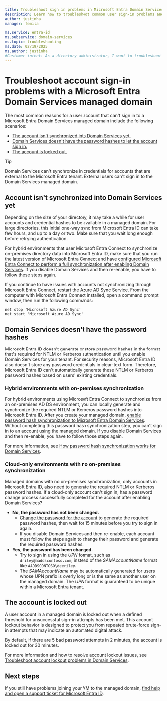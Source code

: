 ```yaml
---
title: Troubleshoot sign in problems in Microsoft Entra Domain Services | Microsoft Docs
description: Learn how to troubleshoot common user sign-in problems and errors in Microsoft Entra Domain Services.
author: justinha
manager: femila

ms.service: entra-id
ms.subservice: domain-services
ms.topic: troubleshooting
ms.date: 02/19/2025
ms.author: justinha
#Customer intent: As a directory administrator, I want to troubleshoot user account sign in problems in a Microsoft Entra Domain Services managed domain.
---
```


# Troubleshoot account sign-in problems with a Microsoft Entra Domain Services managed domain

The most common reasons for a user account that can't sign in to a Microsoft Entra Domain Services managed domain include the following scenarios:

* [The account isn't synchronized into Domain Services yet.](#account-isnt-synchronized-into-azure-ad-ds-yet)
* [Domain Services doesn't have the password hashes to let the account sign in.](#azure-ad-ds-doesnt-have-the-password-hashes)
* [The account is locked out.](#the-account-is-locked-out)

> [!TIP]
> Domain Services can't synchronize in credentials for accounts that are external to the Microsoft Entra tenant. External users can't sign in to the Domain Services managed domain.

<a name='account-isnt-synchronized-into-azure-ad-ds-yet'></a>

## Account isn't synchronized into Domain Services yet

Depending on the size of your directory, it may take a while for user accounts and credential hashes to be available in a managed domain. For large directories, this initial one-way sync from Microsoft Entra ID can take few hours, and up to a day or two. Make sure that you wait long enough before retrying authentication.

For hybrid environments that user Microsoft Entra Connect to synchronize on-premises directory data into Microsoft Entra ID, make sure that you run the latest version of Microsoft Entra Connect and have [configured Microsoft Entra Connect to perform a full synchronization after enabling Domain Services][azure-ad-connect-phs]. If you disable Domain Services and then re-enable, you have to follow these steps again.

If you continue to have issues with accounts not synchronizing through Microsoft Entra Connect, restart the Azure AD Sync Service. From the computer with Microsoft Entra Connect installed, open a command prompt window, then run the following commands:

```console
net stop 'Microsoft Azure AD Sync'
net start 'Microsoft Azure AD Sync'
```

<a name='azure-ad-ds-doesnt-have-the-password-hashes'></a>

## Domain Services doesn't have the password hashes

Microsoft Entra ID doesn't generate or store password hashes in the format that's required for NTLM or Kerberos authentication until you enable Domain Services for your tenant. For security reasons, Microsoft Entra ID also doesn't store any password credentials in clear-text form. Therefore, Microsoft Entra ID can't automatically generate these NTLM or Kerberos password hashes based on users' existing credentials.

### Hybrid environments with on-premises synchronization

For hybrid environments using Microsoft Entra Connect to synchronize from an on-premises AD DS environment, you can locally generate and synchronize the required NTLM or Kerberos password hashes into Microsoft Entra ID. After you create your managed domain, [enable password hash synchronization to Microsoft Entra Domain Services][azure-ad-connect-phs]. Without completing this password hash synchronization step, you can't sign in to an account using the managed domain. If you disable Domain Services and then re-enable, you have to follow those steps again.

For more information, see [How password hash synchronization works for Domain Services][phs-process].

### Cloud-only environments with no on-premises synchronization

Managed domains with no on-premises synchronization, only accounts in Microsoft Entra ID, also need to generate the required NTLM or Kerberos password hashes. If a cloud-only account can't sign in, has a password change process successfully completed for the account after enabling Domain Services?

* **No, the password has not been changed.**
    * [Change the password for the account][enable-user-accounts] to generate the required password hashes, then wait for 15 minutes before you try to sign in again.
    * If you disable Domain Services and then re-enable, each account must follow the steps again to change their password and generate the required password hashes.
* **Yes, the password has been changed.**
    * Try to sign in using the *UPN* format, such as `driley@aaddscontoso.com`, instead of the *SAMAccountName* format like `AADDSCONTOSO\deeriley`.
    * The *SAMAccountName* may be automatically generated for users whose UPN prefix is overly long or is the same as another user on the managed domain. The *UPN* format is guaranteed to be unique within a Microsoft Entra tenant.

## The account is locked out

A user account in a managed domain is locked out when a defined threshold for unsuccessful sign-in attempts has been met. This account lockout behavior is designed to protect you from repeated brute-force sign-in attempts that may indicate an automated digital attack.

By default, if there are 5 bad password attempts in 2 minutes, the account is locked out for 30 minutes.

For more information and how to resolve account lockout issues, see [Troubleshoot account lockout problems in Domain Services][troubleshoot-account-lockout].

## Next steps

If you still have problems joining your VM to the managed domain, [find help and open a support ticket for Microsoft Entra ID][azure-ad-support].

<!-- INTERNAL LINKS -->
[troubleshoot-account-lockout]: troubleshoot-account-lockout.md
[azure-ad-connect-phs]: ./tutorial-configure-password-hash-sync.md
[enable-user-accounts]:  tutorial-create-instance.md#enable-user-accounts-for-azure-ad-ds
[phs-process]: /azure/active-directory/hybrid/connect/how-to-connect-password-hash-synchronization#password-hash-sync-process-for-azure-ad-domain-services
[azure-ad-support]: /azure/active-directory/fundamentals/how-to-get-support
